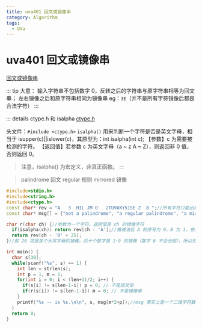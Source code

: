 ```yaml
---
title: uva401 回文或镜像串
category: Algorithm
tags:
  - UVa
---
```


# uva401 回文或镜像串

[回文或镜像串](https://vjudge.net/problem/UVA-401)

::: tip 大意：
输入字符串不包括数字 0，反转之后的字符串与原字符串相等为回文串；
左右镜像之后和原字符串相同为镜像串 eg：`3E`（并不是所有字符镜像后都是合法字符）
:::

::: details ctype.h 和 isalpha
[ctype.h](https://www.runoob.com/cprogramming/c-standard-library-ctype-h.html) 

头文件：`#include <ctype.h>`
`isalpha()` 用来判断一个字符是否是英文字母，相当于 isupper(c)||islower(c)，其原型为：int isalpha(int c);
【参数】c 为需要被检测的字符。
【返回值】若参数 c 为英文字母（a ~ z  A ~ Z），则返回非 0 值，否则返回 0。
> 注意，isalpha() 为宏定义，非真正函数。
:::


> palindrome 回文 regular 规则 mirrored 镜像 

```cpp
#include<stdio.h>
#include<string.h>
#include<ctype.h>
const char* rev = "A   3  HIL JM O   2TUVWXY51SE Z  8 ";//所有字符只能出现在这个字符数组
const char* msg[] = {"not a palindrome", "a regular palindrome", "a mirrored string", "a mirrored palindrome"};

char r(char ch) {//参数为一个字符，返回值是 ch 的镜像字符
  if(isalpha(ch)) return rev[ch - 'A'];//做减法后 A 的序号为 0，B 为 1，依次类推
  return rev[ch - '0' + 25];
}//前 26 项是各个大写字母的镜像，后十个数字是 1~9 的镜像（数字 0 不会出现），所以先判断 ch 是字母还是数字

int main() {
  char s[30];
  while(scanf("%s", s) == 1) {
    int len = strlen(s);
    int p = 1, m = 1;
    for(int i = 0; i < (len+1)/2; i++) {
      if(s[i] != s[len-1-i]) p = 0; // 不是回文串
      if(r(s[i]) != s[len-1-i]) m = 0; // 不是镜像串
    }
    printf("%s -- is %s.\n\n", s, msg[m*2+p]);//msg 事实上是一个二维字符数组,m存在输出后两个字符串，m不存在输出前两个字符串
  }
  return 0;
}
```
